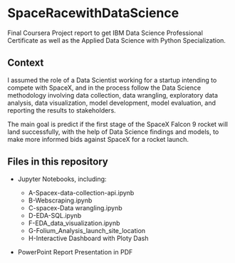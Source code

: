 # SpaceRacewithDataScience
Final Coursera Project report to get IBM Data Science Professional Certificate as well as the Applied Data Science with Python Specialization. 

## Context
I assumed the role of a Data Scientist working for a startup intending to compete with SpaceX, and in the process follow the Data Science methodology involving data collection, data wrangling, exploratory data analysis, data visualization, model development, model evaluation, and reporting the results to stakeholders.  

The main goal is predict if the first stage of the SpaceX Falcon 9 rocket will land successfully, with the help of Data Science findings and models, to make more informed bids against SpaceX for a rocket launch.  


## Files in this repository

* Jupyter Notebooks, including:
  *  A-Spacex-data-collection-api.ipynb
  *  B-Webscraping.ipynb
  *  C-spacex-Data wrangling.ipynb
  *  D-EDA-SQL.ipynb
  *  F-EDA_data_visualization.ipynb
  *  G-Folium_Analysis_launch_site_location
  *  H-Interactive Dashboard with Ploty Dash

* PowerPoint Report Presentation in PDF
